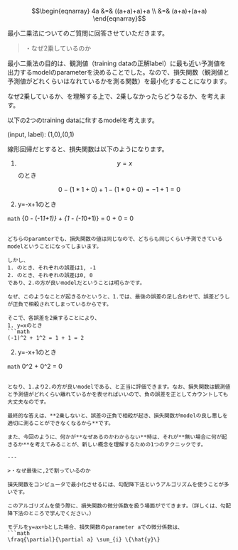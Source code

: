 ```math
\begin{eqnarray}
4a &=& ((a+a)+a)+a \\
&=& (a+a)+(a+a)
\end{eqnarray}
```

最小二乗法についてのご質問に回答させていただきます。

>・なぜ2乗しているのか

最小二乗法の目的は、観測値（training dataの正解label）に最も近い予測値を出力するmodelのparameterを決めることでした。なので、損失関数（観測値と予測値がどれくらいはなれているかを測る関数）を最小化することになります。  

なぜ2乗しているか、を理解する上で、2乗しなかったらどうなるか、を考えます。

以下の2つのtraining dataにfitするmodelを考えます。

(input, label): (1,0),(0,1)

線形回帰だとすると、損失関数は以下のようになります。
1. $$y=x$$のとき
```math
{0 - (1*1+0)} + {1 - (1*0+0)}
= -1 + 1 = 0
```

2. y=-x+1のとき

```math```
{0 - (-1*1+1)} + {1 - (-1*0+1)}
= 0 + 0 = 0

```

どちらのparamterでも、損失関数の値は同じなので、どちらも同じくらい予測できているmodelということになってしまいます。

しかし、
1. のとき、それぞれの誤差は1, -1
2. のとき、それぞれの誤差は0, 0
であり、2.の方が良いmodelだということは明らかです。

なぜ、このようなことが起きるかというと、1.では、最後の誤差の足し合わせで、誤差どうしが正負で相殺されてしまっているからです。

そこで、各誤差を2乗することにより、
1. y=xのとき
```math
(-1)^2 + 1^2 = 1 + 1 = 2
```

2. y=-x+1のとき

```math```
0^2 + 0^2 = 0
```

となり、1.より2.の方が良いmodelである、と正当に評価できます。なお、損失関数は観測値と予測値がどれくらい離れているかを表せればいいので、負の誤差を正としてカウントしても大丈夫なのです。

最終的な答えは、**2乗しないと、誤差の正負で相殺が起き、損失関数がmodelの良し悪しを適切に測ることができなくなるから**です。

また、今回のように、何かが**なぜあるのかわからない**時は、それが**無い場合に何が起きるか**を考えてみることが、新しい概念を理解するための1つのテクニックです。

---

>・なぜ最後に,2で割っているのか

損失関数をコンピュータで最小化させるには、勾配降下法というアルゴリズムを使うことが多いです。

このアルゴリズムを使う際に、損失関数の微分係数を扱う場面がでてきます。（詳しくは、勾配降下法のところで学んでください。）

モデルをy=ax+bとした場合、損失関数のparameter aでの微分係数は、
```math
\fraq{\partial}{\partial a} \sum_{i} \{\hat{y}\}
```
